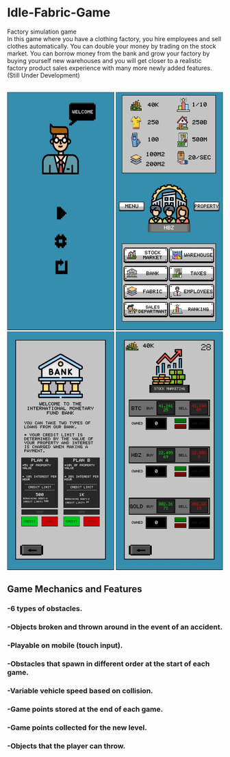 # Idle-Fabric-Game
 Factory simulation game
<br/>
In this game where you have a clothing factory, you hire employees and sell clothes automatically. You can double your money by trading on the stock market. You can borrow money from the bank and grow your factory by buying yourself new warehouses and you will get closer to a realistic factory product sales experience with many more newly added features.(Still Under Development)
<br/>

<br/>
<img src="https://github.com/BekirrUgur/Idle-Fabric-Game/blob/main/Presentation/PrepareMenu.png" width="250px">
<img src="https://github.com/BekirrUgur/Idle-Fabric-Game/blob/main/Presentation/MainMenu.png" width="250px">
<img src="https://github.com/BekirrUgur/Idle-Fabric-Game/blob/main/Presentation/BankAccount.png" width="250px">
<img src="https://github.com/BekirrUgur/Idle-Fabric-Game/blob/main/Presentation/StockMarket.png" width="250px">

<br/>

## Game Mechanics and Features
### -6 types of obstacles.
### -Objects broken and thrown around in the event of an accident.
### -Playable on mobile (touch input).
### -Obstacles that spawn in different order at the start of each game.
### -Variable vehicle speed based on collision.
### -Game points stored at the end of each game.
### -Game points collected for the new level.
### -Objects that the player can throw.
